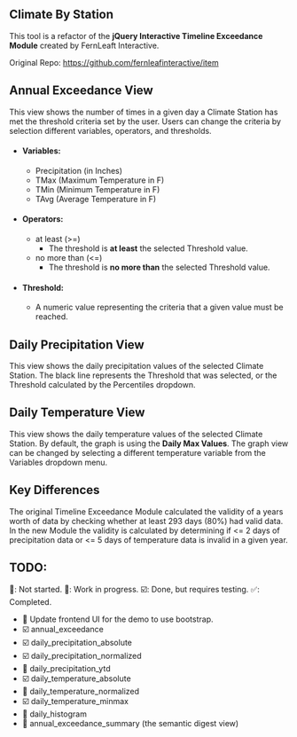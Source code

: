 ## Climate By Station

This tool is a refactor of the <strong>jQuery Interactive Timeline Exceedance Module</strong> created by FernLeaft Interactive.

Original Repo: https://github.com/fernleafinteractive/item

## Annual Exceedance View

This view shows the number of times in a given day a Climate Station has met the threshold criteria set by the user. Users can change the criteria by selection different variables, operators, and thresholds.
* #### Variables:
	* Precipitation (in Inches)
	* TMax (Maximum Temperature in F)
	* TMin (Minimum Temperature in F)
	*	TAvg (Average Temperature in F)

* #### Operators:
	* at least (>=)
		* The threshold is <strong>at least</strong> the selected Threshold value.
  * no more than (<=)
	  * The threshold is <strong>no more than</strong> the selected Threshold value.

* #### Threshold:
	* A numeric value representing the criteria that a given value must be reached.

## Daily Precipitation View

This view shows the daily precipitation values of the selected Climate Station. The black line represents the Threshold that was selected, or the Threshold calculated by the Percentiles dropdown.

## Daily Temperature View

This view shows the daily temperature values of the selected Climate Station. By default, the graph is using the <strong>Daily Max Values</strong>. The graph view can be changed by selecting a different temperature variable from the Variables dropdown menu.

## Key Differences

The original Timeline Exceedance Module calculated the validity of a years worth of data by checking
whether at least 293 days (80%) had valid data. In the new Module the validity is calculated by determining if <= 2 days of precipitation data or <= 5 days of temperature data is invalid in a given year.

## TODO:
🔲: Not started.
🚧: Work in progress.
☑️: Done, but requires testing.
✅: Completed.
* 🚧 Update frontend UI for the demo to use bootstrap.
* ☑️ annual_exceedance
* ☑️ daily_precipitation_absolute
* ☑️ daily_precipitation_normalized
* 🔲 daily_precipitation_ytd
* ☑️ daily_temperature_absolute
* 🔲 daily_temperature_normalized
* ☑️ daily_temperature_minmax
* 🔲 daily_histogram
* 🔲 annual_exceedance_summary (the semantic digest view)
